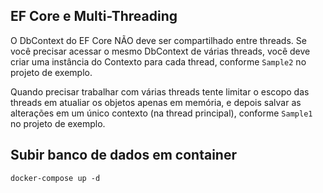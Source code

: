 ## EF Core e Multi-Threading

O DbContext do EF Core NÃO deve ser compartilhado entre threads. Se você precisar acessar o mesmo DbContext de várias threads, você deve criar uma instância do Contexto para cada thread, conforme `Sample2` no projeto de exemplo.

Quando precisar trabalhar com várias threads tente limitar o escopo das threads em atualiar os objetos apenas em memória, e depois salvar as alterações em um único contexto (na thread principal), conforme `Sample1` no projeto de exemplo.


## Subir banco de dados em container
```
docker-compose up -d
```
